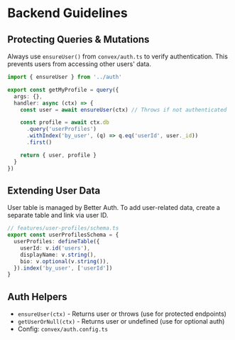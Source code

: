 # Backend Guidelines

## Protecting Queries & Mutations

Always use `ensureUser()` from `convex/auth.ts` to verify authentication. This prevents users from accessing other users' data.

```typescript
import { ensureUser } from '../auth'

export const getMyProfile = query({
  args: {},
  handler: async (ctx) => {
    const user = await ensureUser(ctx) // Throws if not authenticated

    const profile = await ctx.db
      .query('userProfiles')
      .withIndex('by_user', (q) => q.eq('userId', user._id))
      .first()

    return { user, profile }
  }
})
```

## Extending User Data

User table is managed by Better Auth. To add user-related data, create a separate table and link via user ID.

```typescript
// features/user-profiles/schema.ts
export const userProfilesSchema = {
  userProfiles: defineTable({
    userId: v.id('users'),
    displayName: v.string(),
    bio: v.optional(v.string()),
  }).index('by_user', ['userId'])
}
```

## Auth Helpers

- `ensureUser(ctx)` - Returns user or throws (use for protected endpoints)
- `getUserOrNull(ctx)` - Returns user or undefined (use for optional auth)
- Config: `convex/auth.config.ts`
